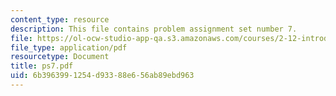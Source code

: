 ```yaml
---
content_type: resource
description: This file contains problem assignment set number 7.
file: https://ol-ocw-studio-app-qa.s3.amazonaws.com/courses/2-12-introduction-to-robotics-fall-2005/6b3963991254d93388e656ab89ebd963_ps7.pdf
file_type: application/pdf
resourcetype: Document
title: ps7.pdf
uid: 6b396399-1254-d933-88e6-56ab89ebd963
---
```

